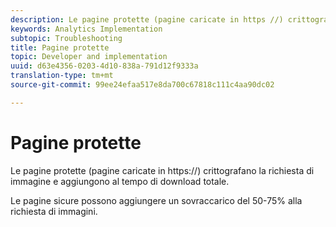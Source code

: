 ```yaml
---
description: Le pagine protette (pagine caricate in https //) crittografano la richiesta di immagine e aggiungono al tempo di download totale.
keywords: Analytics Implementation
subtopic: Troubleshooting
title: Pagine protette
topic: Developer and implementation
uuid: d63e4356-0203-4d10-838a-791d12f9333a
translation-type: tm+mt
source-git-commit: 99ee24efaa517e8da700c67818c111c4aa90dc02

---
```



# Pagine protette

Le pagine protette (pagine caricate in https://) crittografano la richiesta di immagine e aggiungono al tempo di download totale.

Le pagine sicure possono aggiungere un sovraccarico del 50-75% alla richiesta di immagini.
